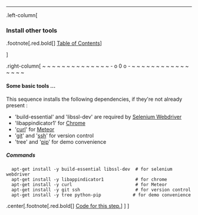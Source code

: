 ---
.left-column[
  ### Install other tools 
.footnote[.red.bold[] [Table of Contents](./)] 
<!-- H -->]
.right-column[
~ ~ ~ ~ ~ ~ ~ ~ ~ ~ ~ ~ ~ ~ - o 0 o - ~ ~ ~ ~ ~ ~ ~ ~ ~ ~ ~ ~ ~ ~ ~ ~

#### Some basic tools ...

This sequence installs the following dependencies, if they're not already present :
- 'build-essential' and 'libssl-dev' are required by [Selenium Webdriver](http://www.seleniumhq.org/projects/webdriver/)
- 'libappindicator1' for [Chrome](https://www.google.com/chrome/browser/desktop/)
- '[curl](http://curl.haxx.se/)' for [Meteor](https://www.meteor.com/)
- '[git](https://git-scm.com/)' and '[ssh](http://www.openssh.com/)' for version control
- 'tree' and '[pip](https://pypi.python.org/pypi/pip)' for demo convenience 

##### Commands
```terminal
  apt-get install -y build-essential libssl-dev  # for selenium webdriver
  apt-get install -y libappindicator1            # for chrome
  apt-get install -y curl                        # for Meteor
  apt-get install -y git ssh                     # for version control
  apt-get install -y tree python-pip            # for demo convenience
```


<!-- Code for this begins at line #59-->
<!-- B -->
.center[.footnote[.red.bold[] <a href="https://github.com/martinhbramwell/Meteor-CI-Tutorial/blob/master/Step01_PrepareTheMachine.sh#L61" target="_blank">Code for this step.</a>] ]
]
